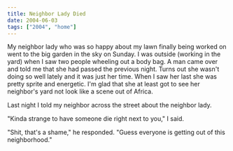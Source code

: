 ```yaml
---
title: Neighbor Lady Died
date: 2004-06-03
tags: ["2004", "home"]
---
```

My neighbor lady who was so happy about my lawn finally being worked on went to the big garden in the sky on Sunday.  I was outside (working in the yard) when I saw two people wheeling out a body bag.  A man came over and told me that she had passed the previous night.  Turns out she wasn't doing so well lately and it was just her time.  When I saw her last she was pretty sprite and energetic.  I'm glad that she at least got to see her neighbor's yard not look like a scene out of Africa.

Last night I told my neighbor across the street about the neighbor lady.

"Kinda strange to have someone die right next to you," I said.

"Shit, that's a shame," he responded.  "Guess everyone is getting out of this neighborhood."

